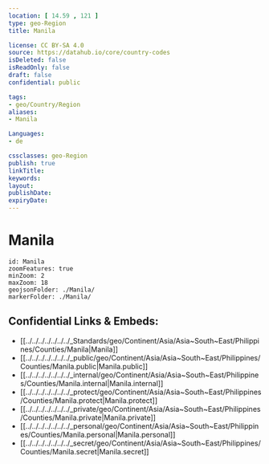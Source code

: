 ```yaml
---
location: [ 14.59 , 121 ] 
type: geo-Region
title: Manila

license: CC BY-SA 4.0
source: https://datahub.io/core/country-codes
isDeleted: false
isReadOnly: false
draft: false
confidential: public

tags:
- geo/Country/Region
aliases:
- Manila

Languages:
- de

cssclasses: geo-Region
publish: true
linkTitle: 
keywords: 
layout: 
publishDate: 
expiryDate: 
---
```


# Manila

```leaflet
id: Manila
zoomFeatures: true 
minZoom: 2 
maxZoom: 18
geojsonFolder: ./Manila/
markerFolder: ./Manila/
```


## Confidential Links & Embeds: 
- [[../../../../../../../_Standards/geo/Continent/Asia/Asia~South~East/Philippines/Counties/Manila|Manila]] 
- [[../../../../../../../_public/geo/Continent/Asia/Asia~South~East/Philippines/Counties/Manila.public|Manila.public]] 
- [[../../../../../../../_internal/geo/Continent/Asia/Asia~South~East/Philippines/Counties/Manila.internal|Manila.internal]] 
- [[../../../../../../../_protect/geo/Continent/Asia/Asia~South~East/Philippines/Counties/Manila.protect|Manila.protect]] 
- [[../../../../../../../_private/geo/Continent/Asia/Asia~South~East/Philippines/Counties/Manila.private|Manila.private]] 
- [[../../../../../../../_personal/geo/Continent/Asia/Asia~South~East/Philippines/Counties/Manila.personal|Manila.personal]] 
- [[../../../../../../../_secret/geo/Continent/Asia/Asia~South~East/Philippines/Counties/Manila.secret|Manila.secret]] 

